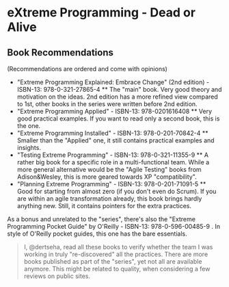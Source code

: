 # eXtreme Programming - Dead or Alive

## Book Recommendations

(Recommendations are ordered and come with opinions)

* "Extreme Programming Explained: Embrace Change" (2nd edition) - ISBN-13: 978-0-321-27865-4
** The "main" book. Very good theory and motivation on the ideas. 2nd edition has a more refined view compared to 1st, other books in the series were written before 2nd edition.
* "Extreme Programming Applied" - ISBN-13: 978-0201616408
** Very good practical examples. If you want to read only a second book, this is the one.
* "Extreme Programming Installed" - ISBN-13: 978-0-201-70842-4
** Smaller than the "Applied" one, it still contains practical examples and insights.
* "Testing Extreme Programming" - ISBN-13: 978-0-321-11355-9
** A rather big book for a specific role in a multi-functional team. While a more general alternative would be the "Agile Testing" books from Adison&Wesley, this is more geared towards XP "compatibility".
* "Planning Extreme Programming" - ISBN-13: 978-0-201-71091-5
** Good for starting from almost zero (if you don't even do Scrum). If you are within an agile transformation already, this book brings hardly anything new. Still, it contains pointers for the extra practices.

As a bonus and unrelated to the "series", there's also the "Extreme Programming Pocket Guide" by O'Reilly - ISBN-13: 978-0-596-00485-9 . In style of O'Reilly pocket guides, this one has the bare essentials.

> I, @dertseha, read all these books to verify whether the team I was working in truly "re-discovered" all the practices.
> There are more books published as part of the "series", yet not all are available anymore. This might be related to quality, when considering a few reviews on public sites.

